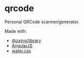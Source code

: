 # qrcode

Personal QRCode scanner/generator.

Made with:

- [@zxing/library](https://github.com/zxing-js/library)
- [AngularJS](https://github.com/angular/angular.js)
- [water.css](https://github.com/kognise/water.css)
